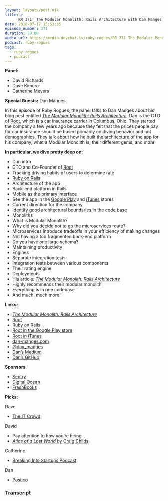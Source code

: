 ```yaml
---
layout: layouts/post.njk
title: >
      RR 371: The Modular Monolith: Rails Architecture with Dan Manges
date: 2018-07-17 15:53:35
episode_number: 371
duration: 59:00
audio_url: https://media.devchat.tv/ruby-rogues/RR_371_The_Modular_Monolith_Rails_Architecture_with_Dan_Manges.mp3
podcast: ruby-rogues
tags: 
  - ruby_rogues
  - podcast
---
```


 **Panel:**

- David Richards
- Dave Kimura
- Catherine Meyers

**Special Guests:** Dan Manges

In this episode of Ruby Rogues, the panel talks to Dan Manges about his blog post entitled [_The Modular Monolith: Rails Architecture_](https://medium.com/@dan_manges/the-modular-monolith-rails-architecture-fb1023826fc4). Dan is the CTO of [Root](https://www.joinroot.com/?utm_expid=.fdeJJszjRUq24CtIqQhOyw.0&utm_referrer=https%253A%252F%252Fwww.dan-manges.com%252F), which is a car insurance carrier in Columbus, Ohio. They started the company a few years ago because they felt that the prices people pay for car insurance should be based primarily on diving behavior and not demographics. They talk about how he built the architecture of the app for his company, what a Modular Monolith is, their different gems, and more!

**In particular, we dive pretty deep on:**

- Dan intro
- CTO and Co-Founder of [Root](https://www.joinroot.com/?utm_expid=.fdeJJszjRUq24CtIqQhOyw.0&utm_referrer=https%253A%252F%252Fwww.dan-manges.com%252F)
- Tracking driving habits of users to determine rate
- [Ruby on Rails](https://rubyonrails.org/)
- Architecture of the app
- Back-end platform in Rails
- Mobile as the primary interface
- See the app in the [Google Play](https://play.google.com/store/apps/details?id=com.joinroot.root&hl=en) and [iTunes](https://itunes.apple.com/us/app/root-car-insurance/id1021256908?mt=8) stores
- Current direction for the company
- Identify good architectural boundaries in the code base
- Monoliths
- What is Modular Monolith?
- Why did you decide not to go the microservices route?
- Microservices introduce tradeoffs in your efficiency of making changes
- Not having a too fragmented back-end platform
- Do you have one large schema?
- Maintaining productivity
- Engines
- Separate integration tests
- Integration tests between various components
- Their rating engine
- Deployments
- His article: [_The Modular Monolith: Rails Architecture_](https://medium.com/@dan_manges/the-modular-monolith-rails-architecture-fb1023826fc4)
- Highly recommends their modular monolith
- Everything is in one codebase
- And much, much more!

**Links:**

- [_The Modular Monolith: Rails Architecture_](https://medium.com/@dan_manges/the-modular-monolith-rails-architecture-fb1023826fc4)
- [Root](https://www.joinroot.com/?utm_expid=.fdeJJszjRUq24CtIqQhOyw.0&utm_referrer=https%253A%252F%252Fwww.dan-manges.com%252F)
- [Ruby on Rails](https://rubyonrails.org/)
- [Root in the Google Play store](https://play.google.com/store/apps/details?id=com.joinroot.root&hl=en)
- [Root in iTunes](https://itunes.apple.com/us/app/root-car-insurance/id1021256908?mt=8)
- [dan-manges.com](https://www.dan-manges.com/)
- [@dan\_manges](https://twitter.com/dan_manges)
- [Dan’s Medium](https://medium.com/@dan_manges)
- [Dan’s GitHub](https://github.com/dan-manges)

**Sponsors**

- [Sentry](https://sentry.io/welcome/)
- [Digital Ocean](https://www.digitalocean.com/)
- [FreshBooks](https://www.freshbooks.com/invoice?ref=11731&utm_source=pbm&utm_medium=affiliate-program&utm_influencer=419364&utm_campaign=podcast-influencers)

**Picks:**

Dave

- [The IT Crowd](https://www.imdb.com/title/tt0487831/)

David

- Pay attention to how you’re hiring
- [_Atlas of a Lost World_ by Craig Childs](https://www.amazon.com/Atlas-Lost-World-Travels-America-ebook/dp/B074LRM9NZ/ref=sr_1_1?ie=UTF8&qid=1530032294&sr=8-1&keywords=atlas+lost+world)

Catherine

- [Breaking Into Startups Podcast](https://breakingintostartups.com/)

Dan

- [Postico](https://eggerapps.at/postico/)


### Transcript


